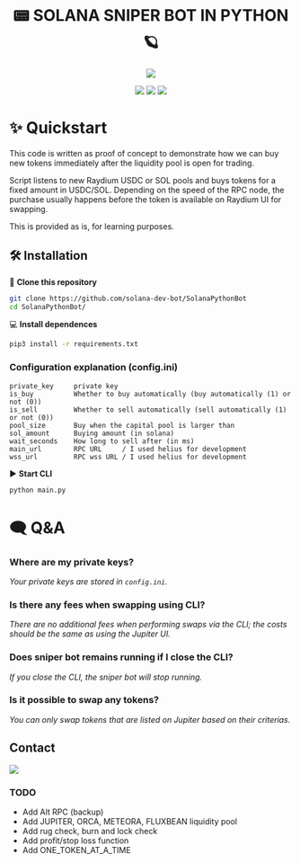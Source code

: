 <div align="center">
    <h1>📟 SOLANA SNIPER BOT IN PYTHON 🪐</h1>
<img src="https://github.com/solana-dev-bot/SolanaPythonBot/blob/main/Animation.gif?raw=true">
</div>
<p align="center">

<p align="center">
    <img src="https://img.shields.io/github/stars/snipe-it-com/solana-sniper-bot">
    <img src="https://img.shields.io/github/forks/snipe-it-com/solana-sniper-bot">
    <a href="https://discord.gg/qf9bgYUnJ5" target="_parent"><img src="https://img.shields.io/discord/1201826085655023616?color=5865F2&logo=Discord&style=flat-square"></a>
    <br>
</p>

# ✨ Quickstart

This code is written as proof of concept to demonstrate how we can buy new tokens immediately after the liquidity pool is open for trading.

Script listens to new Raydium USDC or SOL pools and buys tokens for a fixed amount in USDC/SOL.
Depending on the speed of the RPC node, the purchase usually happens before the token is available on Raydium UI for swapping.

This is provided as is, for learning purposes.

## 🛠️ Installation

💾 **Clone this repository**
```sh
git clone https://github.com/solana-dev-bot/SolanaPythonBot
cd SolanaPythonBot/
```

💻 **Install dependences**
```sh
pip3 install -r requirements.txt
```

### Configuration explanation (config.ini)
```commandline
private_key     private key
is_buy          Whether to buy automatically (buy automatically (1) or not (0))
is_sell         Whether to sell automatically (sell automatically (1) or not (0))
pool_size       Buy when the capital pool is larger than
sol_amount      Buying amount (in solana)
wait_seconds    How long to sell after (in ms)
main_url        RPC URL     / I used helius for development
wss_url         RPC wss URL / I used helius for development
```

▶️ **Start CLI**
```sh
python main.py
```

# 🗨️ Q&A
### Where are my private keys?
*Your private keys are stored in `config.ini`.*
### Is there any fees when swapping using CLI?
*There are no additional fees when performing swaps via the CLI; the costs should be the same as using the Jupiter UI.*
### Does sniper bot remains running if I close the CLI?
*If you close the CLI, the sniper bot will stop running.*
### Is it possible to swap any tokens?
*You can only swap tokens that are listed on Jupiter based on their criterias.*

## Contact
[![](https://img.shields.io/discord/1201826085655023616?color=5865F2&logo=Discord&style=flat-square)](https://discord.gg/qf9bgYUnJ5)

### TODO

- Add Alt RPC (backup)
- Add JUPITER, ORCA, METEORA, FLUXBEAN liquidity pool
- Add rug check, burn and lock check
- Add profit/stop loss function
- Add ONE_TOKEN_AT_A_TIME

